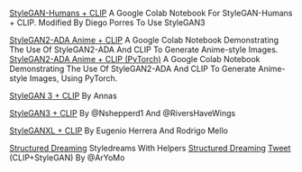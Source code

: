 
[StyleGAN-Humans + CLIP](Https://colab.research.google.com/drive/1H-rGlKbILaZbDfTsrQqSxw2fH7y2elg6?usp=sharing)
A Google Colab Notebook For StyleGAN-Humans + CLIP.
Modified By Diego Porres To Use StyleGAN3

[StyleGAN2-ADA Anime + CLIP](https://colab.research.google.com/github/nagolinc/notebooks/blob/main/TADNE_and_CLIP.ipynb)
A Google Colab Notebook Demonstrating The Use Of StyleGAN2-ADA And CLIP To Generate Anime-style Images.
[StyleGAN2-ADA Anime + CLIP (PyTorch)](https://colab.research.google.com/github/nagolinc/notebooks/blob/main/CLIP_%2B_TADNE_(pytorch)_v2.ipynb_v2.ipynb)
A Google Colab Notebook Demonstrating The Use Of StyleGAN2-ADA And CLIP To Generate Anime-style Images, Using PyTorch.

[StyleGAN 3 + CLIP](https://colab.research.google.com/drive/1ZHg3aaKNts1ZWtIyVFpI_f8khMsNZe1q)
By Annas

[StyleGAN3 + CLIP](https://colab.research.google.com/github/ouhenio/StyleGAN3-CLIP-notebook/blob/main/StyleGAN3%2BCLIP.ipynb)
By @Nshepperd1 And @RiversHaveWings

[StyleGANXL + CLIP](https://colab.research.google.com/drive/1ZEnJE-EUnh-aCXJbu0kVhi8_Qdi2BV-S)
By Eugenio Herrera And Rodrigo Mello

[Structured Dreaming](https://colab.research.google.com/drive/1tf-xUjhYm0p4pQSyKD-jq6EAGl_L5Al0#scrollTo=XYNwvEy3HH49)
Styledreams With Helpers
[Structured Dreaming](https://colab.research.google.com/github/ekgren/StructuredDreaming/blob/main/colabs/Structured_Dreaming_Styledreams.ipynb)
[Tweet](https://twitter.com/ArYoMo/status/1444398963571019783?s=20)
(CLIP+StyleGAN) By @ArYoMo
